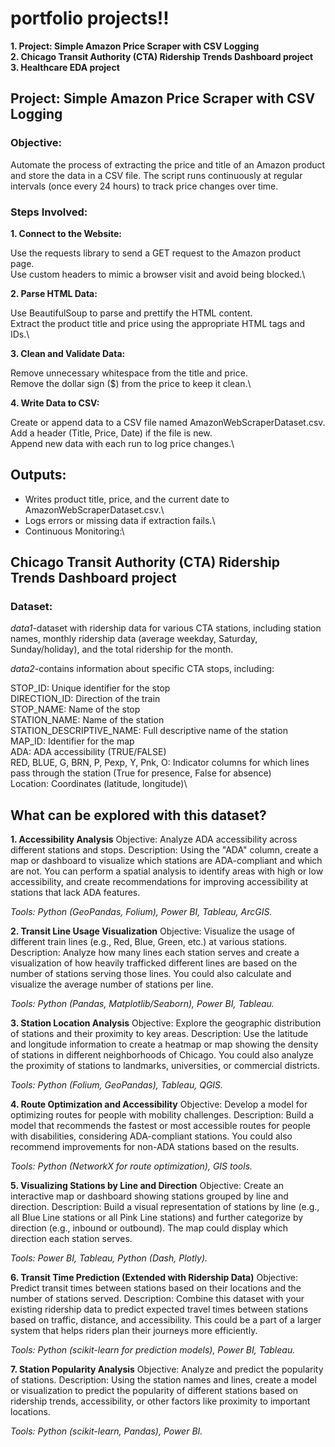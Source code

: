 # portfolio projects!!
**1. Project: Simple Amazon Price Scraper with CSV Logging**\
**2. Chicago Transit Authority (CTA) Ridership Trends Dashboard project**\
**3. Healthcare EDA project**


## Project: Simple Amazon Price Scraper with CSV Logging
### Objective:
Automate the process of extracting the price and title of an Amazon product and store the data in a CSV file. The script runs continuously at regular intervals (once every 24 hours) to track price changes over time.

### Steps Involved:
**1. Connect to the Website:**

Use the requests library to send a GET request to the Amazon product page.\
Use custom headers to mimic a browser visit and avoid being blocked.\

**2. Parse HTML Data:**

Use BeautifulSoup to parse and prettify the HTML content.\
Extract the product title and price using the appropriate HTML tags and IDs.\

**3. Clean and Validate Data:**

Remove unnecessary whitespace from the title and price.\
Remove the dollar sign ($) from the price to keep it clean.\

**4. Write Data to CSV:**

Create or append data to a CSV file named AmazonWebScraperDataset.csv.\
Add a header (Title, Price, Date) if the file is new.\
Append new data with each run to log price changes.\



## Outputs:
- Writes product title, price, and the current date to AmazonWebScraperDataset.csv.\
- Logs errors or missing data if extraction fails.\
- Continuous Monitoring:\



## Chicago Transit Authority (CTA) Ridership Trends Dashboard project
### Dataset:

*data1*-dataset with ridership data for various CTA stations, including station names, monthly ridership data (average weekday, Saturday, Sunday/holiday), and the total ridership for the month. 

*data2*-contains information about specific CTA stops, including:

STOP_ID: Unique identifier for the stop\
DIRECTION_ID: Direction of the train\
STOP_NAME: Name of the stop\
STATION_NAME: Name of the station\
STATION_DESCRIPTIVE_NAME: Full descriptive name of the station\
MAP_ID: Identifier for the map\
ADA: ADA accessibility (TRUE/FALSE)\
RED, BLUE, G, BRN, P, Pexp, Y, Pnk, O: Indicator columns for which lines pass through the station (True for presence, False for absence)\
Location: Coordinates (latitude, longitude)\

## What can be explored with this dataset?
**1. Accessibility Analysis**
Objective: Analyze ADA accessibility across different stations and stops.
Description: Using the "ADA" column, create a map or dashboard to visualize which stations are ADA-compliant and which are not. You can perform a spatial analysis to identify areas with high or low accessibility, and create recommendations for improving accessibility at stations that lack ADA features.

*Tools: Python (GeoPandas, Folium), Power BI, Tableau, ArcGIS.*

**2. Transit Line Usage Visualization**
Objective: Visualize the usage of different train lines (e.g., Red, Blue, Green, etc.) at various stations.
Description: Analyze how many lines each station serves and create a visualization of how heavily trafficked different lines are based on the number of stations serving those lines. You could also calculate and visualize the average number of stations per line.

*Tools: Python (Pandas, Matplotlib/Seaborn), Power BI, Tableau.*

**3. Station Location Analysis**
Objective: Explore the geographic distribution of stations and their proximity to key areas.
Description: Use the latitude and longitude information to create a heatmap or map showing the density of stations in different neighborhoods of Chicago. You could also analyze the proximity of stations to landmarks, universities, or commercial districts.

*Tools: Python (Folium, GeoPandas), Tableau, QGIS.*

**4. Route Optimization and Accessibility**
Objective: Develop a model for optimizing routes for people with mobility challenges.
Description: Build a model that recommends the fastest or most accessible routes for people with disabilities, considering ADA-compliant stations. You could also recommend improvements for non-ADA stations based on the results.

*Tools: Python (NetworkX for route optimization), GIS tools.*

**5. Visualizing Stations by Line and Direction**
Objective: Create an interactive map or dashboard showing stations grouped by line and direction.
Description: Build a visual representation of stations by line (e.g., all Blue Line stations or all Pink Line stations) and further categorize by direction (e.g., inbound or outbound). The map could display which direction each station serves.

*Tools: Power BI, Tableau, Python (Dash, Plotly).*

**6. Transit Time Prediction (Extended with Ridership Data)**
Objective: Predict transit times between stations based on their locations and the number of stations served.
Description: Combine this dataset with your existing ridership data to predict expected travel times between stations based on traffic, distance, and accessibility. This could be a part of a larger system that helps riders plan their journeys more efficiently.

*Tools: Python (scikit-learn for prediction models), Power BI, Tableau.*

**7. Station Popularity Analysis**
Objective: Analyze and predict the popularity of stations.
Description: Using the station names and lines, create a model or visualization to predict the popularity of different stations based on ridership trends, accessibility, or other factors like proximity to important locations.

*Tools: Python (scikit-learn, Pandas), Power BI.*

